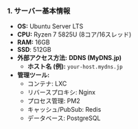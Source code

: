 ### 1. サーバー基本情報

-   **OS:** Ubuntu Server LTS
-   **CPU:** Ryzen 7 5825U (8コア/16スレッド)
-   **RAM:** 16GB
-   **SSD**: 512GB
-   **外部アクセス方法:** **DDNS (MyDNS.jp)**
    -   **ホスト名 (例):** `your-host.mydns.jp`
-   **管理ツール:**
    -   コンテナ: LXC
    -   リバースプロキシ: Nginx
    -   プロセス管理: PM2
    -   キャッシュ/PubSub: Redis
    -   データベース: PostgreSQL